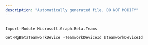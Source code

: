 ```yaml
---
description: "Automatically generated file. DO NOT MODIFY"
---
```


```powershellv2

Import-Module Microsoft.Graph.Beta.Teams

Get-MgBetaTeamworkDevice -TeamworkDeviceId $teamworkDeviceId

```